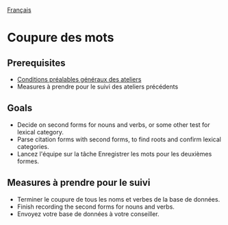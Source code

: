 <a href="../fr/ws/PARSE_WORDS.md">Français</a>

# Coupure des mots

## Prerequisites

- [Conditions préalables généraux des ateliers](../WORKSHOPS.md#Prerequisites)
- Measures à prendre pour le suivi des ateliers précédents

## Goals

- Decide on second forms for nouns and verbs, or some other test for lexical category.
- Parse citation forms with second forms, to find roots and confirm lexical categories.
- Lancez l'équipe sur la tâche Enregistrer les mots pour les deuxièmes formes.

## Measures à prendre pour le suivi

- Terminer le coupure de tous les noms et verbes de la base de données.
- Finish recording the second forms for nouns and verbs.
- Envoyez votre base de données à votre conseiller.
